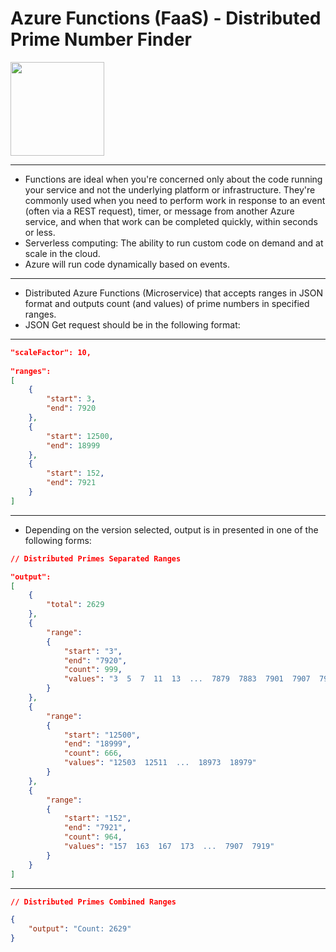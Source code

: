 # Azure Functions (FaaS) - Distributed Prime Number Finder

<img src = "..\assets\Azure Functions.png" width = 150/>

---

- Functions are ideal when you're concerned only about the code running your service and not the underlying platform or infrastructure. They're commonly used when you need to perform work in response to an event (often via a REST request), timer, or message from another Azure service, and when that work can be completed quickly, within seconds or less.
- Serverless computing: The ability to run custom code on demand and at scale in the cloud.
- Azure will run code dynamically based on events.
---
- Distributed Azure Functions (Microservice) that accepts ranges in JSON format and outputs count (and values) of prime numbers in specified ranges.
- JSON Get request should be in the following format:
---
``` JSON
"scaleFactor": 10,
	
"ranges": 
[
	{
		"start": 3,
		"end": 7920
	},
	{
		"start": 12500,
		"end": 18999
	},
	{
		"start": 152,
		"end": 7921
	}
]
```
---
- Depending on the version selected, output is in presented in one of the following forms:
``` JSON
// Distributed Primes Separated Ranges

"output":
[
    {
        "total": 2629
    },
    {
        "range":
        {
            "start": "3",
            "end": "7920",
            "count": 999,
            "values": "3  5  7  11  13  ...  7879  7883  7901  7907  7919"
        }
    },
    {
        "range":
        {
            "start": "12500",
            "end": "18999",
            "count": 666,
            "values": "12503  12511  ...  18973  18979"
        }
    },
    {
        "range":
        {
            "start": "152",
            "end": "7921",
            "count": 964,
            "values": "157  163  167  173  ...  7907  7919"
        }
    }
]
```
---
``` JSON
// Distributed Primes Combined Ranges

{
    "output": "Count: 2629"
}
```
